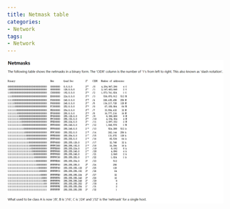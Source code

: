 ```yaml
---
title: Netmask table
categories:
- Network
tags:
- Network
---
```


![Netmask table](/images/netmask_table.png)
